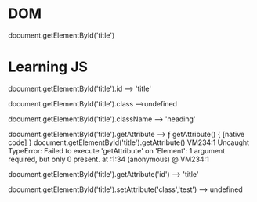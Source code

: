 # DOM

document.getElementById('title')
<h1 id=​"title" class=​"heading">​Learning JS​</h1>
​
document.getElementById('title').id
--> 'title'

document.getElementById('title').class
-->undefined

document.getElementById('title').className
--> 'heading'

document.getElementById('title').getAttribute
--> ƒ getAttribute() { [native code] }
document.getElementById('title').getAttribute()
VM234:1 Uncaught TypeError: Failed to execute 'getAttribute' on 'Element': 1 argument required, but only 0 present.
    at <anonymous>:1:34
    (anonymous) @ VM234:1

document.getElementById('title').getAttribute('id')
--> 'title'

document.getElementById('title').setAttribute('class','test')
--> undefined